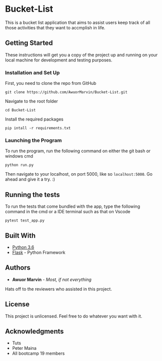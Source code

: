 # Bucket-List

This is a bucket list application that aims to assist users keep track of all those activities that they want to accmplish in life.

## Getting Started

These instructions will get you a copy of the project up and running on your local machine for development and testing purposes.

### Installation and Set Up

First, you need to clone the repo from GitHub

```
git clone https://github.com/AwuorMarvin/Bucket-List.git
```
Navigate to the root folder

```
cd Bucket-List
```
Install the required packages

```
pip intall -r requirements.txt
```

### Launching the Program

To run the program, run the following command on either the git bash or windows cmd

```
python run.py
```
Then navigate to your localhost, on port 5000, like so `localhost:5000`. Go ahead and give it a try. :)
## Running the tests

To run the tests that come bundled with the app, type the following command in the cmd or a IDE terminal such as that on Vscode

```
pytest test_app.py
```

## Built With

* [Python 3.6](https://www.python.org/)
* [Flask](https://flask.pooco.org/) - Python Framework

## Authors

* **Awuor Marvin** - *Most, if not everything*

Hats off to the reviewers who assisted in this project.

## License

This project is unlicensed. Feel free to do whatever you want with it.
## Acknowledgments

* Tuts
* Peter Maina 
* All bootcamp 19 members
